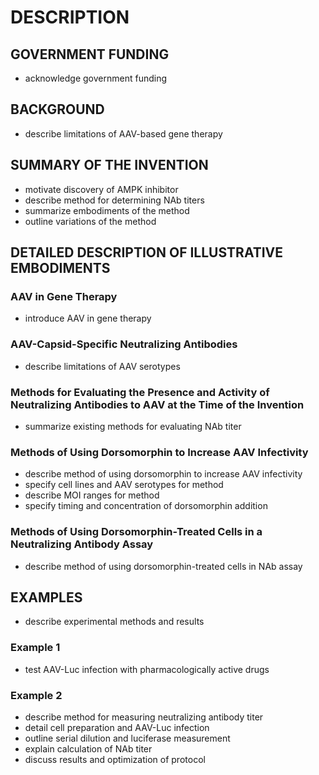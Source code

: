 # DESCRIPTION

## GOVERNMENT FUNDING

- acknowledge government funding

## BACKGROUND

- describe limitations of AAV-based gene therapy

## SUMMARY OF THE INVENTION

- motivate discovery of AMPK inhibitor
- describe method for determining NAb titers
- summarize embodiments of the method
- outline variations of the method

## DETAILED DESCRIPTION OF ILLUSTRATIVE EMBODIMENTS

### AAV in Gene Therapy

- introduce AAV in gene therapy

### AAV-Capsid-Specific Neutralizing Antibodies

- describe limitations of AAV serotypes

### Methods for Evaluating the Presence and Activity of Neutralizing Antibodies to AAV at the Time of the Invention

- summarize existing methods for evaluating NAb titer

### Methods of Using Dorsomorphin to Increase AAV Infectivity

- describe method of using dorsomorphin to increase AAV infectivity
- specify cell lines and AAV serotypes for method
- describe MOI ranges for method
- specify timing and concentration of dorsomorphin addition

### Methods of Using Dorsomorphin-Treated Cells in a Neutralizing Antibody Assay

- describe method of using dorsomorphin-treated cells in NAb assay

## EXAMPLES

- describe experimental methods and results

### Example 1

- test AAV-Luc infection with pharmacologically active drugs

### Example 2

- describe method for measuring neutralizing antibody titer
- detail cell preparation and AAV-Luc infection
- outline serial dilution and luciferase measurement
- explain calculation of NAb titer
- discuss results and optimization of protocol

